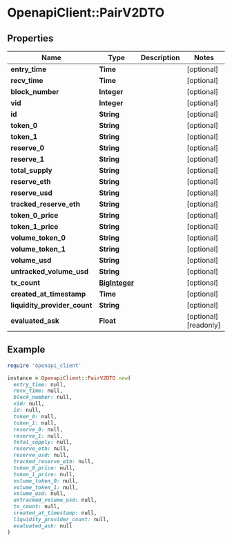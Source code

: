 # OpenapiClient::PairV2DTO

## Properties

| Name | Type | Description | Notes |
| ---- | ---- | ----------- | ----- |
| **entry_time** | **Time** |  | [optional] |
| **recv_time** | **Time** |  | [optional] |
| **block_number** | **Integer** |  | [optional] |
| **vid** | **Integer** |  | [optional] |
| **id** | **String** |  | [optional] |
| **token_0** | **String** |  | [optional] |
| **token_1** | **String** |  | [optional] |
| **reserve_0** | **String** |  | [optional] |
| **reserve_1** | **String** |  | [optional] |
| **total_supply** | **String** |  | [optional] |
| **reserve_eth** | **String** |  | [optional] |
| **reserve_usd** | **String** |  | [optional] |
| **tracked_reserve_eth** | **String** |  | [optional] |
| **token_0_price** | **String** |  | [optional] |
| **token_1_price** | **String** |  | [optional] |
| **volume_token_0** | **String** |  | [optional] |
| **volume_token_1** | **String** |  | [optional] |
| **volume_usd** | **String** |  | [optional] |
| **untracked_volume_usd** | **String** |  | [optional] |
| **tx_count** | [**BigInteger**](BigInteger.md) |  | [optional] |
| **created_at_timestamp** | **Time** |  | [optional] |
| **liquidity_provider_count** | **String** |  | [optional] |
| **evaluated_ask** | **Float** |  | [optional][readonly] |

## Example

```ruby
require 'openapi_client'

instance = OpenapiClient::PairV2DTO.new(
  entry_time: null,
  recv_time: null,
  block_number: null,
  vid: null,
  id: null,
  token_0: null,
  token_1: null,
  reserve_0: null,
  reserve_1: null,
  total_supply: null,
  reserve_eth: null,
  reserve_usd: null,
  tracked_reserve_eth: null,
  token_0_price: null,
  token_1_price: null,
  volume_token_0: null,
  volume_token_1: null,
  volume_usd: null,
  untracked_volume_usd: null,
  tx_count: null,
  created_at_timestamp: null,
  liquidity_provider_count: null,
  evaluated_ask: null
)
```

